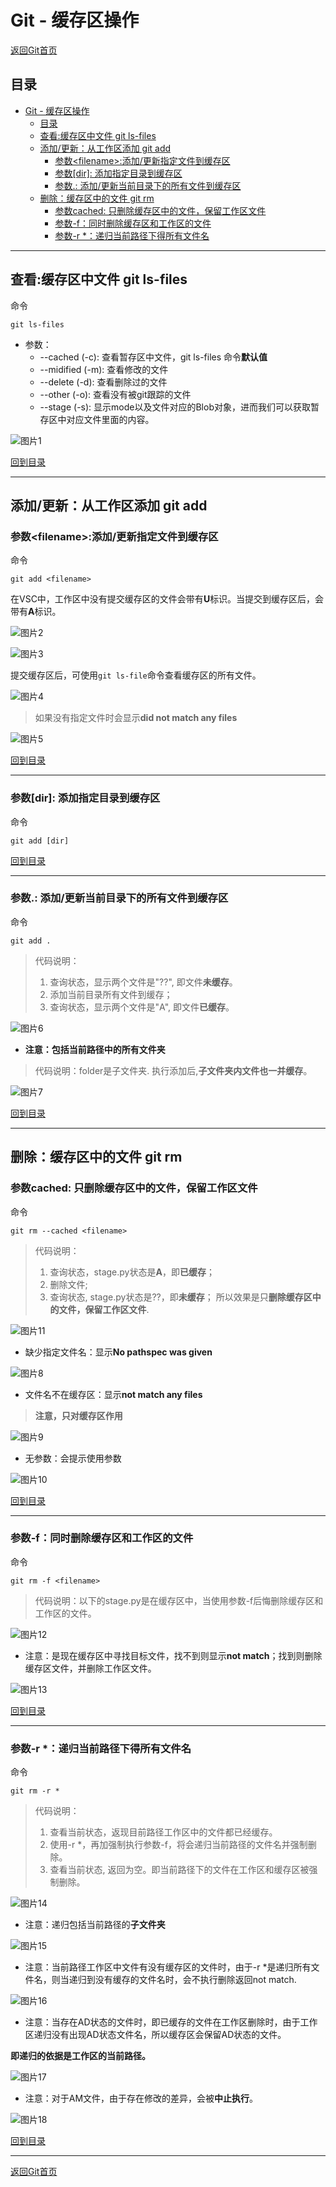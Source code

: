 # Git - 缓存区操作

[返回Git首页](../git_index.md)

## 目录

- [Git - 缓存区操作](#git---缓存区操作)
  - [目录](#目录)
  - [查看:缓存区中文件 git ls-files](#查看缓存区中文件-git-ls-files)
  - [添加/更新：从工作区添加 git add](#添加更新从工作区添加-git-add)
    - [参数\<filename>:添加/更新指定文件到缓存区](#参数filename添加更新指定文件到缓存区)
    - [参数[dir]: 添加指定目录到缓存区](#参数dir-添加指定目录到缓存区)
    - [参数.: 添加/更新当前目录下的所有文件到缓存区](#参数-添加更新当前目录下的所有文件到缓存区)
  - [删除：缓存区中的文件 git rm](#删除缓存区中的文件-git-rm)
    - [参数cached: 只删除缓存区中的文件，保留工作区文件](#参数cached-只删除缓存区中的文件保留工作区文件)
    - [参数-f：同时删除缓存区和工作区的文件](#参数-f同时删除缓存区和工作区的文件)
    - [参数-r *：递归当前路径下得所有文件名](#参数-r-递归当前路径下得所有文件名)



***

## 查看:缓存区中文件 git ls-files

命令
```git
git ls-files 
```

- 参数：
  - --cached (-c): 查看暂存区中文件，git ls-files 命令**默认值**
  - --midified (-m): 查看修改的文件
  - --delete (-d): 查看删除过的文件
  - --other (-o): 查看没有被git跟踪的文件
  - --stage (-s): 显示mode以及文件对应的Blob对象，进而我们可以获取暂存区中对应文件里面的内容。

![图片1](../pics/stage/图片1.png)

[回到目录](#目录)

***

## 添加/更新：从工作区添加 git add

### 参数\<filename>:添加/更新指定文件到缓存区

命令

```git
git add <filename>
```
在VSC中，工作区中没有提交缓存区的文件会带有**U**标识。当提交到缓存区后，会带有**A**标识。

![图片2](../pics/stage/图片2.png)

![图片3](../pics/stage/图片3.png)

提交缓存区后，可使用`git ls-file`命令查看缓存区的所有文件。

![图片4](../pics/stage/图片4.png)

>如果没有指定文件时会显示**did not match any files**

![图片5](../pics/stage/图片5.png)

[回到目录](#目录)

***

### 参数[dir]: 添加指定目录到缓存区

命令

```git
git add [dir]
```
[回到目录](#目录)

***

### 参数.: 添加/更新当前目录下的所有文件到缓存区

命令

```git
git add .
```

>代码说明：
>1. 查询状态，显示两个文件是"??", 即文件**未缓存**。
>2. 添加当前目录所有文件到缓存；
>3. 查询状态，显示两个文件是"A", 即文件**已缓存**。

![图片6](../pics/stage/图片6.png)

- **注意：包括当前路径中的所有文件夹**

>代码说明：folder是子文件夹. 执行添加后,**子文件夹内文件也一并缓存**。

![图片7](../pics/stage/图片7.png)

[回到目录](#目录)

***

## 删除：缓存区中的文件 git rm

### 参数cached: 只删除缓存区中的文件，保留工作区文件

命令

```git
git rm --cached <filename>
```

>代码说明：
>1. 查询状态，stage.py状态是**A**，即**已缓存**；
>2. 删除文件;
>3. 查询状态, stage.py状态是??，即**未缓存**；
>所以效果是只**删除缓存区中的文件，保留工作区文件**.

![图片11](../pics/stage/图片11.png)

- 缺少指定文件名：显示**No pathspec was given**

![图片8](../pics/stage/图片8.png)

- 文件名不在缓存区：显示**not match any files**

>**注意，只对缓存区作用**

![图片9](../pics/stage/图片9.png)

- 无参数：会提示使用参数

![图片10](../pics/stage/图片10.png)



[回到目录](#目录)

***

### 参数-f：同时删除缓存区和工作区的文件

命令

```git
git rm -f <filename>
```

>代码说明：以下的stage.py是在缓存区中，当使用参数-f后悔删除缓存区和工作区的文件。

![图片12](../pics/stage/图片12.png)

- 注意：是现在缓存区中寻找目标文件，找不到则显示**not match**；找到则删除缓存区文件，并删除工作区文件。

![图片13](../pics/stage/图片13.png)

[回到目录](#目录)

***

### 参数-r *：递归当前路径下得所有文件名

命令

```git
git rm -r *
```

>代码说明：
>1. 查看当前状态，返现目前路径工作区中的文件都已经缓存。
>2. 使用-r *，再加强制执行参数-f，将会递归当前路径的文件名并强制删除。
>3. 查看当前状态, 返回为空。即当前路径下的文件在工作区和缓存区被强制删除。

![图片14](../pics/stage/图片14.png)

- 注意：递归包括当前路径的**子文件夹**

![图片15](../pics/stage/图片15.png)

- 注意：当前路径工作区中文件有没有缓存区的文件时，由于-r *是递归所有文件名，则当递归到没有缓存的文件名时，会不执行删除返回not match.

![图片16](../pics/stage/图片16.png)

- 注意：当存在AD状态的文件时，即已缓存的文件在工作区删除时，由于工作区递归没有出现AD状态文件名，所以缓存区会保留AD状态的文件。

**即递归的依据是工作区的当前路径。**

![图片17](../pics/stage/图片17.png)

- 注意：对于AM文件，由于存在修改的差异，会被**中止执行**。

![图片18](../pics/stage/图片18.png)

[回到目录](#目录)

***

[返回Git首页](../git_index.md)
